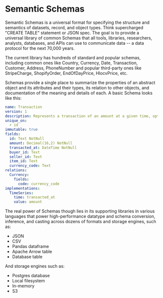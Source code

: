# Semantic Schemas

Semantic Schemas is a universal format for specifying the structure and semantics of datasets, record, and object types. Think supercharged "CREATE TABLE" statement or JSON spec. The goal is to provide a universal library of common Schemas that all tools, libraries, researchers, analysts, databases, and APIs can use to communicate data -- a data protocol for the next 70,000 years.

The current library has hundreds of standard and popular schemas, including common ones like Country, Currency, Date, Transaction, Customer, Address, PhoneNumber and popular third-party ones like StripeCharge, ShopifyOrder, EndOfDayPrice, HlocvPrice, etc.

Schemas provide a single place to summarize the properties of an abstract object and its attributes and their types, its relation to other objects, and documentation of the meaning and details of each. A basic Schema looks like this:

```yaml
name: Transaction
version: 1
description: Represents a transaction of an amount at a given time, optionally specifying the transactor, currency, item transacted as well.
unique_on:
  - id
immutable: true
fields:
  id: Text NotNull
  amount: Decimal(16,2) NotNull
  transacted_at: DateTime NotNull
  buyer_id: Text
  seller_id: Text
  item_id: Text
  currency_code: Text
relations:
  Currency:
    fields:
      code: currency_code
implementations:
  TimeSeries:
    time: transacted_at
    value: amount
```

The real power of Schemas though lies in its supporting libraries in various languages that power high-performance datatype and schema conversion, inference, and casting across dozens of formats and storage engines, such as:

- JSON
- CSV
- Pandas dataframe
- Apache Arrow table
- Database table

And storage engines such as:

- Postgres database
- Local filesystem
- In-memory
- S3
